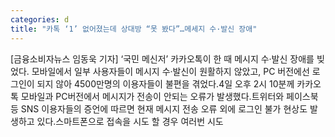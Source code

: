 ```yaml
---
categories: d
title: "카톡 ‘1’ 없어졌는데 상대방 “못 봤다”…메세지 수·발신 장애"
---
```

[금융소비자뉴스 임동욱 기자] &lsquo;국민 메신저&rsquo; 카카오톡이 한 때 메시지 수&middot;발신 장애를 빚었다. 모바일에서 일부 사용자들이 메시지 수&middot;발신이 원활하지 않았고, PC 버전에선 로그인이 되지 않아 4500만명의 이용자들이 불편을 겪었다.4일 오후 2시 10분께 카카오톡 모바일과 PC버전에서 메시지가 전송이 안되는 오류가 발생했다.트위터와 페이스북 등 SNS 이용자들의 증언에 따르면 현재 메시지 전송 오류 외에 로그인 불가 현상도 발생하고 있다.스마트폰으로 접속을 시도 할 경우 여러번 시도